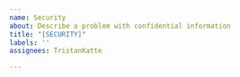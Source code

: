 ```yaml
---
name: Security
about: Describe a problem with confidential information
title: "[SECURITY]"
labels: ''
assignees: TristanKatte

---
```



